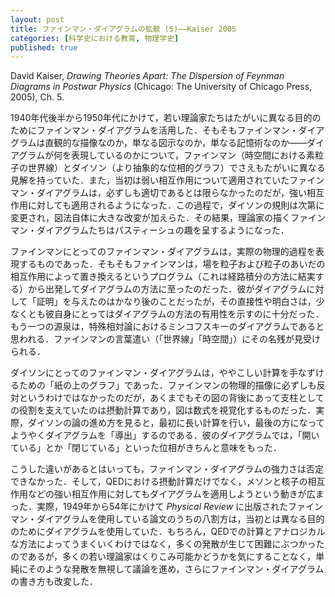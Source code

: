 ```yaml
---
layout: post
title: ファインマン・ダイアグラムの拡散 (5)——Kaiser 2005
categories: [科学史における教育, 物理学史]
published: true
---
```


David Kaiser, _Drawing Theories Apart: The Dispersion of Feynman Diagrams in Postwar Physics_ (Chicago: The University of Chicago Press, 2005), Ch. 5.

1940年代後半から1950年代にかけて，若い理論家たちはたがいに異なる目的のためにファインマン・ダイアグラムを活用した．そもそもファインマン・ダイアグラムは直観的な描像なのか，単なる図示なのか，単なる記憶術なのか——ダイアグラムが何を表現しているのかについて，ファインマン（時空間における素粒子の世界線）とダイソン（より抽象的な位相的グラフ）でさえもたがいに異なる見解を持っていた．また，当初は弱い相互作用について適用されていたファインマン・ダイアグラムは，必ずしも適切であるとは限らなかったのだが，強い相互作用に対しても適用されるようになった．この過程で，ダイソンの規則は次第に変更され，図法自体に大きな改変が加えらた．その結果，理論家の描くファインマン・ダイアグラムたちはパスティーシュの趣を呈するようになった．

ファインマンにとってのファインマン・ダイアグラムは，実際の物理的過程を表現するものであった．そもそもファインマンは，場を粒子および粒子のあいだの相互作用によって置き換えるというプログラム（これは経路積分の方法に結実する）から出発してダイアグラムの方法に至ったのだった．彼がダイアグラムに対して「証明」を与えたのはかなり後のことだったが，その直接性や明白さは，少なくとも彼自身にとってはダイアグラムの方法の有用性を示すのに十分だった．もう一つの源泉は，特殊相対論におけるミンコフスキーのダイアグラムであると思われる．ファインマンの言葉遣い（「世界線」「時空間」）にその名残が見受けられる．<!-- しかし，ファインマンの図の書き方は，ダイソンからすれば耐え難くユルいものだった -->

ダイソンにとってのファインマン・ダイアグラムは，ややこしい計算を手なずけるための「紙の上のグラフ」であった．ファインマンの物理的描像に必ずしも反対というわけではなかったのだが，あくまでもその図の背後にあって支柱としての役割を支えていたのは摂動計算であり，図は数式を視覚化するものだった．実際，ダイソンの論の進め方を見ると，最初に長い計算を行い，最後の方になってようやくダイアグラムを「導出」するのである．彼のダイアグラムでは，「開いている」とか「閉じている」といった位相がきちんと意味をもった．

こうした違いがあるとはいっても，ファインマン・ダイアグラムの強力さは否定できなかった．そして，QEDにおける摂動計算だけでなく，メソンと核子の相互作用などの強い相互作用に対してもダイアグラムを適用しようという動きが広まった．実際，1949年から54年にかけて _Physical Review_ に出版されたファインマン・ダイアグラムを使用している論文のうちの八割方は，当初とは異なる目的のためにダイアグラムを使用していた．もちろん，QEDでの計算とアナロジカルな方法によってうまくいくわけではなく，多くの発散が生じて困難にぶつかったのであるが，多くの若い理論家はくりこみ可能かどうかを気にすることなく，単純にそのような発散を無視して議論を進め，さらにファインマン・ダイアグラムの書き方も改変した．



